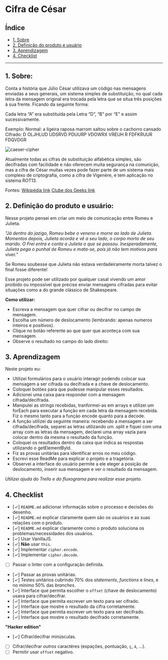 # **Cifra de César**

## Índice

* [1. Sobre](#1-sobre)
* [2. Definição do produto e usuário](#2-definição-do-produto-e-usuario)
* [3. Aprendizagem](#3-aprendizagem)
* [4. Checklist](#4-checklist)

***

## 1. Sobre:

Conta a história que Júlio César utilizava um código nas mensagens enviadas a seus generais, um sistema simples de substituição, no qual cada letra da mensagem original era trocada pela letra que se situa três posições à sua frente. Ficando da seguinte forma:

Cada letra “A” era substituída pela Letra “D”, “B” por “E” e assim sucessivamente.

Exemplo:
Normal:  a ligeira raposa marrom saltou sobre o cachorro cansado
Cifrado: D OLJHLUD UDSRVD PDUURP VDOWRX VREUH R FDFKRUUR FDQVDGR


![caeser-cipher](http://www.fernandosilva.pro.br/portal/images/Criptografia%202.png)

Atualmente todas as cifras de substituição alfabética simples, são decifradas
com facilidade e não oferecem muita segurança na comunição, mas a cifra de César
muitas vezes pode fazer parte de um sistema mais complexo de criptografia, como
a cifra de Vigenère, e tem aplicação no sistema ROT13.


Fontes: [Wikipédia link](https://pt.wikipedia.org/wiki/Cifra_de_C%C3%A9sar)
        [Clube dos Geeks link](http://clubedosgeeks.com.br/sem-categoria/cifra-de-cesar-criptografia-monoalfabetica)



## 2. Definição do produto e usuário:

Nesse projeto pensei em criar um meio de comunicação entre Romeu e Julieta.

_"Já dentro do jazigo, Romeu bebe o veneno e morre ao lado de Julieta. Momentos depois, Julieta acorda e vê a seu lado, o corpo morto de seu marido. O Frei entra e conta a Julieta o que se passou. Inesperadamente, Julieta pega o punhal de Romeu e mata-se, pois já não tem motivos para viver."_

Se Romeu soubesse que Julieta não estava verdadeiramente morta talvez o final fosse diferente!

Esse projeto pode ser utilizado por qualquer casal vivendo um amor proibido ou impossível que precise enviar mensagens cifradas para evitar situações como a do grande clássico de Shakespeare. 

**Como utilizar:**
* Escreva a mensagem que quer cifrar ou decifrar no campo de mensagem.
* Escolha um número de deslocamento (lembrando: apenas numeros inteiros e positivos).
* Clique no botão referente ao que quer que aconteça com sua mensagem.
* Observe o resultado no campo do lado direito:



## 3. Aprendizagem

Neste projeto eu:

* Utilizei formulários para o usuário interagir podendo colocar sua mensagem a ser cifrada ou decifrada e a chave de deslocamento.
* Coloquei botões para que pudesse manipular esses resultados.
* Adicionei uma caixa para responder com a mensagem cifrada/decifrada.
* Manipulei as strings recebidas, tranformei-as em arrays e utilizei um forEach para executar a função em cada letra da mensagem recebida. Fiz o mesmo tanto para a função encode quanto para a decode.
* A função utilizei da seguinte maneira: recebendo a mensagem a ser cifrada/decifrada, separei as letras utilizando um .split e fiquei com uma array com as letras da mensagem, declarei uma array vazia para colocar dentro da mesma o resultado da função.
* Coloquei os resultados dentro da caixa que indica as respostas utilizando o getElementById.
* Fiz as provas unitárias para identificar erros no meu código.
* Escrevi esse ReadMe para explicar o projeto e a tragetória. 
* Observei a interface do usuário permite a ele eleger a posição de deslocamento, inserir sua mensagem e ver o resultado da mensagem.

_Utilizei ajuda do Trello e do fluxograma para realizar esse projeto._



## 4. Checklist


* [✓] `README.md` adicionar informação sobre o processo e decisões do desenho.
* [✓] `README.md` explicar claramente quem são os usuários e as suas relações
  com o produto.
* [✓] `README.md` explicar claramente como o produto soluciona os
  problemas/necessidades dos usuários.
* [✓] Usar VanillaJS.
* [✓] **Não** usar `this`.
* [✓] Implementar `cipher.encode`.
* [✓] Implementar `cipher.decode`.
* [ ] Passar o linter com a configuração definida.
* [✓] Passar as provas unitárias.
* [✓] Testes unitários cubrindo 70% dos _statements_, _functions_ e _lines_, e
  no mínimo 50% das _branches_.
* [✓] Interface que permita escolher o `offset` (chave de deslocamento) usava
  para cifrar/decifrar.
* [✓] Interface que permita escrever um texto para ser cifrado.
* [✓] Interface que mostre o resultado da cifra corretamente.
* [✓] Interface que permita escrever um texto para ser decifrado.
* [✓] Interface que mostre o resultado decifrado corretamente.

 **"Hacker edition"**

* [✓] Cifrar/decifrar minúsculas.
* [ ] Cifrar/decifrar _outros_ caractéres (espações, pontuação, `ç`, `á`, ...).
* [ ] Permitir usar `offset` negativo.
